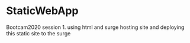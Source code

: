 # StaticWebApp
Bootcam2020 session 1. using html and surge hosting site  and deploying  this static site to the surge
